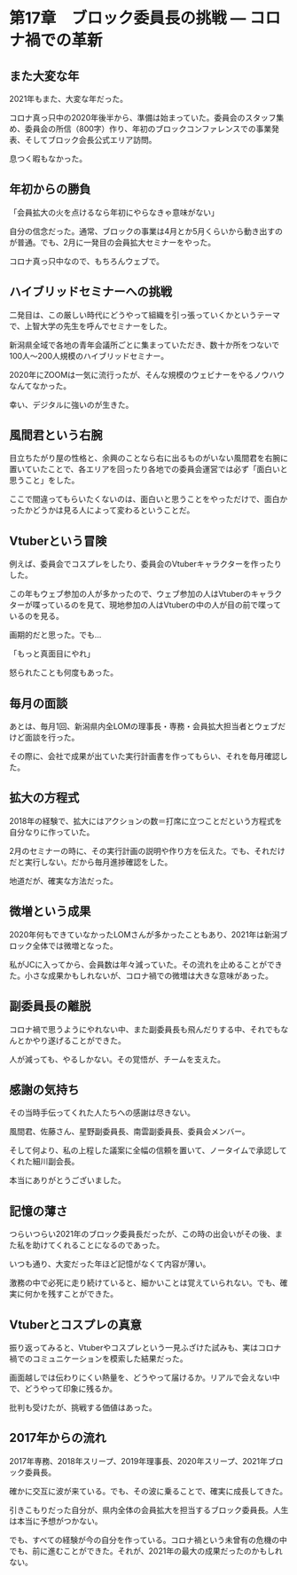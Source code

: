 # 第17章　ブロック委員長の挑戦 ― コロナ禍での革新

## また大変な年

2021年もまた、大変な年だった。

コロナ真っ只中の2020年後半から、準備は始まっていた。委員会のスタッフ集め、委員会の所信（800字）作り、年初のブロックコンファレンスでの事業発表、そしてブロック会長公式エリア訪問。

息つく暇もなかった。

## 年初からの勝負

「会員拡大の火を点けるなら年初にやらなきゃ意味がない」

自分の信念だった。通常、ブロックの事業は4月とか5月くらいから動き出すのが普通。でも、2月に一発目の会員拡大セミナーをやった。

コロナ真っ只中なので、もちろんウェブで。

## ハイブリッドセミナーへの挑戦

二発目は、この厳しい時代にどうやって組織を引っ張っていくかというテーマで、上智大学の先生を呼んでセミナーをした。

新潟県全域で各地の青年会議所ごとに集まっていただき、数十か所をつないで100人～200人規模のハイブリッドセミナー。

2020年にZOOMは一気に流行ったが、そんな規模のウェビナーをやるノウハウなんてなかった。

幸い、デジタルに強いのが生きた。

## 風間君という右腕

目立ちたがり屋の性格と、余興のことなら右に出るものがいない風間君を右腕に置いていたことで、各エリアを回ったり各地での委員会運営では必ず「面白いと思うこと」をした。

ここで間違ってもらいたくないのは、面白いと思うことをやっただけで、面白かったかどうかは見る人によって変わるということだ。

## Vtuberという冒険

例えば、委員会でコスプレをしたり、委員会のVtuberキャラクターを作ったりした。

この年もウェブ参加の人が多かったので、ウェブ参加の人はVtuberのキャラクターが喋っているのを見て、現地参加の人はVtuberの中の人が目の前で喋っているのを見る。

画期的だと思った。でも…

「もっと真面目にやれ」

怒られたことも何度もあった。

## 毎月の面談

あとは、毎月1回、新潟県内全LOMの理事長・専務・会員拡大担当者とウェブだけど面談を行った。

その際に、会社で成果が出ていた実行計画書を作ってもらい、それを毎月確認した。

## 拡大の方程式

2018年の経験で、拡大にはアクションの数＝打席に立つことだという方程式を自分なりに作っていた。

2月のセミナーの時に、その実行計画の説明や作り方を伝えた。でも、それだけだと実行しない。だから毎月進捗確認をした。

地道だが、確実な方法だった。

## 微増という成果

2020年何もできていなかったLOMさんが多かったこともあり、2021年は新潟ブロック全体では微増となった。

私がJCに入ってから、会員数は年々減っていた。その流れを止めることができた。小さな成果かもしれないが、コロナ禍での微増は大きな意味があった。

## 副委員長の離脱

コロナ禍で思うようにやれない中、また副委員長も飛んだりする中、それでもなんとかやり遂げることができた。

人が減っても、やるしかない。その覚悟が、チームを支えた。

## 感謝の気持ち

その当時手伝ってくれた人たちへの感謝は尽きない。

風間君、佐藤さん、星野副委員長、南雲副委員長、委員会メンバー。

そして何より、私の上程した議案に全幅の信頼を置いて、ノータイムで承認してくれた細川副会長。

本当にありがとうございました。

## 記憶の薄さ

つらいつらい2021年のブロック委員長だったが、この時の出会いがその後、また私を助けてくれることになるのであった。

いつも通り、大変だった年ほど記憶がなくて内容が薄い。

激務の中で必死に走り続けていると、細かいことは覚えていられない。でも、確実に何かを残すことができた。

## Vtuberとコスプレの真意

振り返ってみると、Vtuberやコスプレという一見ふざけた試みも、実はコロナ禍でのコミュニケーションを模索した結果だった。

画面越しでは伝わりにくい熱量を、どうやって届けるか。リアルで会えない中で、どうやって印象に残るか。

批判も受けたが、挑戦する価値はあった。

## 2017年からの流れ

2017年専務、2018年スリープ、2019年理事長、2020年スリープ、2021年ブロック委員長。

確かに交互に波が来ている。でも、その波に乗ることで、確実に成長してきた。

引きこもりだった自分が、県内全体の会員拡大を担当するブロック委員長。人生は本当に予想がつかない。

でも、すべての経験が今の自分を作っている。コロナ禍という未曾有の危機の中でも、前に進むことができた。それが、2021年の最大の成果だったのかもしれない。